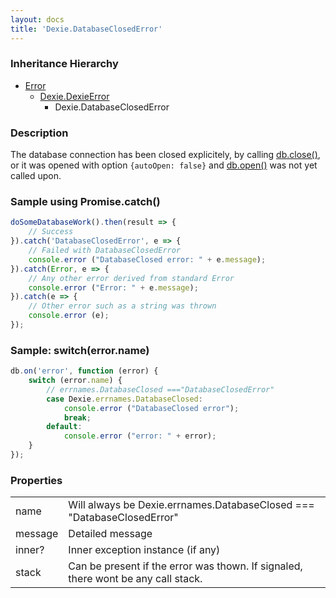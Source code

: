 ```yaml
---
layout: docs
title: 'Dexie.DatabaseClosedError'
---
```


### Inheritance Hierarchy

* [Error](https://developer.mozilla.org/en-US/docs/Web/JavaScript/Reference/Global_Objects/Error)
  * [Dexie.DexieError](/docs/DexieErrors/DexieError)
    * Dexie.DatabaseClosedError

### Description 

The database connection has been closed explicitely, by calling [db.close()](/docs/Dexie/Dexie.close()), or it was opened with option `{autoOpen: false}` and [db.open()](/docs/Dexie/Dexie.open())
was not yet called upon.

### Sample using Promise.catch()

```javascript
doSomeDatabaseWork().then(result => {
    // Success
}).catch('DatabaseClosedError', e => {
    // Failed with DatabaseClosedError
    console.error ("DatabaseClosed error: " + e.message);
}).catch(Error, e => {
    // Any other error derived from standard Error
    console.error ("Error: " + e.message);
}).catch(e => {
    // Other error such as a string was thrown
    console.error (e);
});
```

### Sample: switch(error.name)

```javascript
db.on('error', function (error) {
    switch (error.name) {
        // errnames.DatabaseClosed ==="DatabaseClosedError"
        case Dexie.errnames.DatabaseClosed:
            console.error ("DatabaseClosed error");
            break;
        default:
            console.error ("error: " + error);
    }
});
```

### Properties

<table>
<tr><td>name</td><td>Will always be Dexie.errnames.DatabaseClosed === "DatabaseClosedError"</td></tr>
<tr><td>message</td><td>Detailed message</td></tr>
<tr><td>inner?</td><td>Inner exception instance (if any)</td></tr>
<tr><td>stack</td><td>Can be present if the error was thown. If signaled, there wont be any call stack.</td></tr>
</table>
